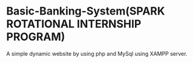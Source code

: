 # Basic-Banking-System(SPARK ROTATIONAL INTERNSHIP PROGRAM)
A simple dynamic website by using php and MySql using XAMPP server. 
